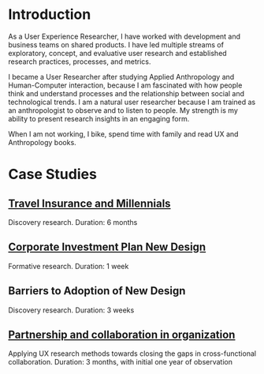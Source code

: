 # Introduction

As a User Experience Researcher, I have worked with development and business teams on shared products. I have led multiple streams of exploratory, concept, and evaluative user research and established research practices, processes, and metrics.

I became a User Researcher after studying Applied Anthropology and Human-Computer interaction, because I am fascinated with how people think and understand processes and the relationship between social and technological trends. I am a natural user researcher because I am trained as an anthropologist to observe and to listen to people. My strength is my ability to present research insights in an engaging form.

When I am not working, I bike, spend time with family and read UX and Anthropology books. 

# Case Studies

## [Travel Insurance and Millennials](/case-studies/travel-insurance.md)

   Discovery research. Duration: 6 months
   
## [Corporate Investment Plan New Design](/case-studies/corporate-investment.md)
   
   Formative research. Duration: 1 week

## Barriers to Adoption of New Design

   Discovery research. Duration: 3 weeks
   
## [Partnership and collaboration in organization](/case-studies/closing-gaps.md)

   Applying UX research methods towards closing the gaps in cross-functional collaboration. Duration: 3 months, with initial one year of observation
